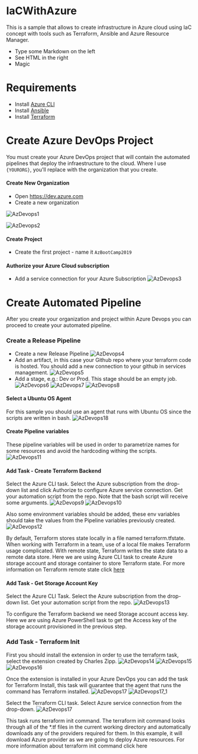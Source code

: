 # IaCWithAzure

This is a sample that allows to create infrastructure in Azure cloud using IaC concept with tools such as Terraform, Ansible and Azure Resource Manager.

  - Type some Markdown on the left
  - See HTML in the right
  - Magic

# Requirements

  * Install [Azure CLI](https://docs.bitnami.com/azure/faq/administration/install-az-cli/)
  * Install [Ansible](https://docs.ansible.com/ansible/latest/installation_guide/intro_installation.html) 
  * Install [Terraform](https://learn.hashicorp.com/terraform/getting-started/install.html)


# Create Azure DevOps Project

You must create your Azure DevOps project that will contain the automated pipelines that deploy the infraestructure to the cloud.
Where I use `{YOURORG}`, you'll replace with the organization that you create.

#### Create New Organization
* Open https://dev.azure.com
* Create a new organization 

![AzDevops1](https://github.com/josema88/IaCWithAzure/blob/master/Images/AzDevOps1.png)

![AzDevops2](https://github.com/josema88/IaCWithAzure/blob/master/Images/AzDevOps2.png)

#### Create Project
* Create the first project - name it `AzBootCamp2019`

#### Authorize your Azure Cloud subscription
* Add a service connection for your Azure Subscription 
![AzDevops3](https://github.com/josema88/IaCWithAzure/blob/master/Images/AzDevOps3.png)

# Create Automated Pipeline
After you create your organization and project within Azure Devops you can proceed to create your automated pipeline.

### Create a Release Pipeline
* Create a new Release Pipeline 
![AzDevops4](https://github.com/josema88/IaCWithAzure/blob/master/Images/AzDevOps4.png)
* Add an artifact, in this case your Github repo where your terraform code is hosted. You should add a new connection to your github in services management.
![AzDevops5](https://github.com/josema88/IaCWithAzure/blob/master/Images/AzDevOps5.png)
* Add a stage, e.g.: Dev or Prod. This stage should be an empty job.
![AzDevops6](https://github.com/josema88/IaCWithAzure/blob/master/Images/AzDevOps6.png)
![AzDevops7](https://github.com/josema88/IaCWithAzure/blob/master/Images/AzDevOps7.png)
![AzDevops8](https://github.com/josema88/IaCWithAzure/blob/master/Images/AzDevOps8.png)

#### Select a Ubuntu OS Agent
For this sample you should use an agent that runs with Ubuntu OS since the scripts are written in bash.
![AzDevops18](https://github.com/josema88/IaCWithAzure/blob/master/Images/AzDevOps18.png)

#### Create Pipeline variables
These pipeline variables will be used in order to parametrize names for some resources and avoid the hardcoding withing the scripts.
![AzDevops11](https://github.com/josema88/IaCWithAzure/blob/master/Images/AzDevOps11.png)

#### Add Task - Create Terraform Backend 
Select the Azure CLI task. Select the Azure subscription from the drop-down list and click Authorize to configure Azure service connection. Get your automation script from the repo. Note that the bash script will receive some arguments.
![AzDevops9](https://github.com/josema88/IaCWithAzure/blob/master/Images/AzDevOps9.png)
![AzDevops10](https://github.com/josema88/IaCWithAzure/blob/master/Images/AzDevOps10.png)

Also some environment variables should be added, these env variables should take the values from the Pipeline variables previously created.
![AzDevops12](https://github.com/josema88/IaCWithAzure/blob/master/Images/AzDevOps12.png)


By default, Terraform stores state locally in a file named terraform.tfstate. When working with Terraform in a team, use of a local file makes Terraform usage complicated. With remote state, Terraform writes the state data to a remote data store. Here we are using Azure CLI task to create Azure storage account and storage container to store Terraform state. For more information on Terraform remote state click [here](https://www.terraform.io/docs/state/remote.html)

#### Add Task - Get Storage Account Key
Select the Azure CLI Task. Select the Azure subscription from the drop-down list. Get your automation script from the repo.
![AzDevops13](https://github.com/josema88/IaCWithAzure/blob/master/Images/AzDevOps13.png)

To configure the Terraform backend we need Storage account access key. Here we are using Azure PowerShell task to get the Access key of the storage account provisioned in the previous step.

### Add Task - Terraform Init
First you should install the extension in order to use the terraform task, select the extension created by Charles Zipp.
![AzDevops14](https://github.com/josema88/IaCWithAzure/blob/master/Images/AzDevOps14.png)
![AzDevops15](https://github.com/josema88/IaCWithAzure/blob/master/Images/AzDevOps15.png)
![AzDevops16](https://github.com/josema88/IaCWithAzure/blob/master/Images/AzDevOps16.png)

Once the extension is installed in your Azure DevOps you can add the task for Terraform Install, this task will guarantee that the agent that runs the command has Terraform installed. 
![AzDevops17](https://github.com/josema88/IaCWithAzure/blob/master/Images/AzDevOps17.png)
![AzDevops17_1](https://github.com/josema88/IaCWithAzure/blob/master/Images/AzDevOps17_1.png)

Select the Terraform CLI task. Select Azure service connection from the drop-down.
![AzDevops17](https://github.com/josema88/IaCWithAzure/blob/master/Images/AzDevOps17.png)

This task runs terraform init command. The terraform init command looks through all of the *.tf files in the current working directory and automatically downloads any of the providers required for them. In this example, it will download Azure provider as we are going to deploy Azure resources. For more information about terraform init command click here


